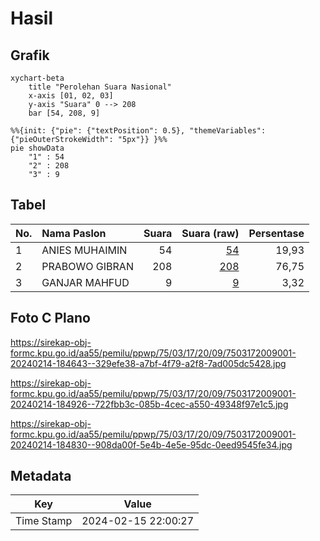 # Hasil

## Grafik

```mermaid
xychart-beta
    title "Perolehan Suara Nasional"
    x-axis [01, 02, 03]
    y-axis "Suara" 0 --> 208
    bar [54, 208, 9]
```

```mermaid
%%{init: {"pie": {"textPosition": 0.5}, "themeVariables": {"pieOuterStrokeWidth": "5px"}} }%%
pie showData
    "1" : 54
    "2" : 208
    "3" : 9
```

## Tabel

| No. | Nama Paslon    | Suara | Suara (raw) | Persentase |
|:--- |:-------------- | -----:| -----------:| ----------:|
| 1   | ANIES MUHAIMIN | 54    | [54][p-1]   | 19,93      |
| 2   | PRABOWO GIBRAN | 208   | [208][p-2]  | 76,75      |
| 3   | GANJAR MAHFUD  | 9     | [9][p-3]    | 3,32       |


[p-1]: https://github.com/gigit-pemilu/pemilu-2024/blob/main/pilpres/hitung-suara/sub/75-gorontalo/sub/03-bone-bolango/sub/17-bulawa/sub/2009-patoa/sub/001-tps/sub/paslon-1.txt
[p-2]: https://github.com/gigit-pemilu/pemilu-2024/blob/main/pilpres/hitung-suara/sub/75-gorontalo/sub/03-bone-bolango/sub/17-bulawa/sub/2009-patoa/sub/001-tps/sub/paslon-2.txt
[p-3]: https://github.com/gigit-pemilu/pemilu-2024/blob/main/pilpres/hitung-suara/sub/75-gorontalo/sub/03-bone-bolango/sub/17-bulawa/sub/2009-patoa/sub/001-tps/sub/paslon-3.txt

## Foto C Plano

https://sirekap-obj-formc.kpu.go.id/aa55/pemilu/ppwp/75/03/17/20/09/7503172009001-20240214-184643--329efe38-a7bf-4f79-a2f8-7ad005dc5428.jpg

https://sirekap-obj-formc.kpu.go.id/aa55/pemilu/ppwp/75/03/17/20/09/7503172009001-20240214-184926--722fbb3c-085b-4cec-a550-49348f97e1c5.jpg

https://sirekap-obj-formc.kpu.go.id/aa55/pemilu/ppwp/75/03/17/20/09/7503172009001-20240214-184830--908da00f-5e4b-4e5e-95dc-0eed9545fe34.jpg


## Metadata

| Key        | Value               |
| ---------- | ------------------- |
| Time Stamp | 2024-02-15 22:00:27 |



